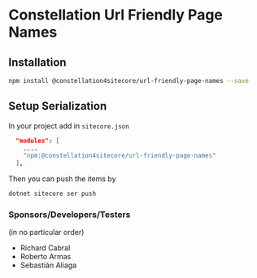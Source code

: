 # Constellation Url Friendly Page Names

## Installation

```bash
npm install @constellation4sitecore/url-friendly-page-names --save
```

## Setup Serialization

In your project add in `sitecore.json`

```json
  "modules": [
    ....
    "npm:@constellation4sitecore/url-friendly-page-names"
  ],
```

Then you can push the items by

```bash
dotnet sitecore ser push
```

### Sponsors/Developers/Testers

(in no particular order)

- Richard Cabral
- Roberto Armas
- Sebastián Aliaga
